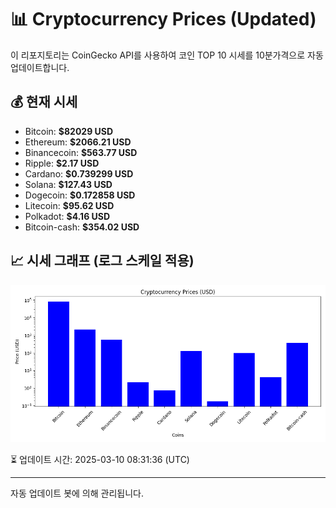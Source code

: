 
# 📊 Cryptocurrency Prices (Updated)

이 리포지토리는 CoinGecko API를 사용하여 코인 TOP 10 시세를 10분가격으로 자동 업데이트합니다.

## 💰 현재 시세
- Bitcoin: **$82029 USD**
- Ethereum: **$2066.21 USD**
- Binancecoin: **$563.77 USD**
- Ripple: **$2.17 USD**
- Cardano: **$0.739299 USD**
- Solana: **$127.43 USD**
- Dogecoin: **$0.172858 USD**
- Litecoin: **$95.62 USD**
- Polkadot: **$4.16 USD**
- Bitcoin-cash: **$354.02 USD**

## 📈 시세 그래프 (로그 스케일 적용)
![Crypto Prices](crypto_prices.png)

⏳ 업데이트 시간: 2025-03-10 08:31:36 (UTC)

---
자동 업데이트 봇에 의해 관리됩니다.
